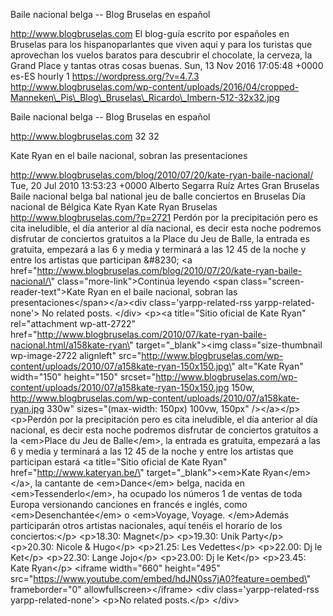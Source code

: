 Baile nacional belga -- Blog Bruselas en español

http://www.blogbruselas.com El blog-guía escrito por españoles en
Bruselas para los hispanoparlantes que viven aquí y para los turistas
que aprovechan los vuelos baratos para descubrir el chocolate, la
cerveza, la Grand Place y tantas otras cosas buenas. Sun, 13 Nov 2016
17:05:48 +0000 es-ES hourly 1 https://wordpress.org/?v=4.7.3
http://www.blogbruselas.com/wp-content/uploads/2016/04/cropped-Manneken\_Pis\_Blog\_Bruselas\_Ricardo\_Imbern-512-32x32.jpg

Baile nacional belga -- Blog Bruselas en español

http://www.blogbruselas.com 32 32

Kate Ryan en el baile nacional, sobran las presentaciones

http://www.blogbruselas.com/blog/2010/07/20/kate-ryan-baile-nacional/
Tue, 20 Jul 2010 13:53:23 +0000 Alberto Segarra Ruíz Artes Gran Bruselas
Baile nacional belga bal national jeu de balle conciertos en Bruselas
Día nacional de Bélgica Kate Ryan Kate Ryan Bruselas
http://www.blogbruselas.com/?p=2721 Perdón por la precipitación pero es
cita ineludible, el día anterior al día nacional, es decir esta noche
podremos disfrutar de conciertos gratuitos a la Place du Jeu de Balle,
la entrada es gratuita, empezará a las 6 y media y terminará a las 12 45
de la noche y entre los artistas que participan &\#8230; \<a
href=\"http://www.blogbruselas.com/blog/2010/07/20/kate-ryan-baile-nacional/\"
class=\"more-link\"\>Continúa leyendo \<span
class=\"screen-reader-text\"\>Kate Ryan en el baile nacional, sobran las
presentaciones\</span\>\</a\>\<div class=\'yarpp-related-rss
yarpp-related-none\'\> No related posts. \</div\> \<p\>\<a title=\"Sitio
oficial de Kate Ryan\" rel=\"attachment wp-att-2722\"
href=\"http://www.blogbruselas.com/2010/07/kate-ryan-baile-nacional.html/a158kate-ryan\"
target=\"\_blank\"\>\<img class=\"size-thumbnail wp-image-2722
alignleft\"
src=\"http://www.blogbruselas.com/wp-content/uploads/2010/07/a158kate-ryan-150x150.jpg\"
alt=\"Kate Ryan\" width=\"150\" height=\"150\"
srcset=\"http://www.blogbruselas.com/wp-content/uploads/2010/07/a158kate-ryan-150x150.jpg
150w,
http://www.blogbruselas.com/wp-content/uploads/2010/07/a158kate-ryan.jpg
330w\" sizes=\"(max-width: 150px) 100vw, 150px\" /\>\</a\>\</p\>
\<p\>Perdón por la precipitación pero es cita ineludible, el día
anterior al día nacional, es decir esta noche podremos disfrutar de
conciertos gratuitos a la \<em\>Place du Jeu de Balle\</em\>, la entrada
es gratuita, empezará a las 6 y media y terminará a las 12 45 de la
noche y entre los artistas que participan estará \<a title=\"Sitio
oficial de Kate Ryan\" href=\"http://www.kateryan.be/\"
target=\"\_blank\"\>\<em\>Kate Ryan\</em\>\</a\>, la cantante de
\<em\>Dance\</em\> belga, nacida en \<em\>Tessenderlo\</em\>, ha ocupado
los números 1 de ventas de toda Europa versionando canciones en francés
e inglés, como \<em\>Desenchantée\</em\> o \<em\>Voyage, Voyage.
\</em\>Además participarán otros artistas nacionales, aquí tenéis el
horario de los conciertos:\</p\> \<p\>18.30: Magnet\</p\> \<p\>19.30:
Unik Party\</p\> \<p\>20.30: Nicole &amp; Hugo\</p\> \<p\>21.25: Les
Vedettes\</p\> \<p\>22.00: Dj le Ket\</p\> \<p\>22.30: Lange Jojo\</p\>
\<p\>23.00: Dj le Ket\</p\> \<p\>23.45: Kate Ryan\</p\> \<iframe
width=\"660\" height=\"495\"
src=\"https://www.youtube.com/embed/hdJN0ss7jA0?feature=oembed\"
frameborder=\"0\" allowfullscreen\>\</iframe\> \<div
class=\'yarpp-related-rss yarpp-related-none\'\> \<p\>No related
posts.\</p\> \</div\>
